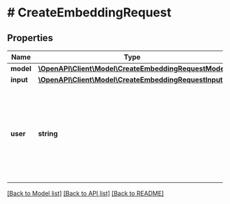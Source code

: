 # # CreateEmbeddingRequest

## Properties

Name | Type | Description | Notes
------------ | ------------- | ------------- | -------------
**model** | [**\OpenAPI\Client\Model\CreateEmbeddingRequestModel**](CreateEmbeddingRequestModel.md) |  |
**input** | [**\OpenAPI\Client\Model\CreateEmbeddingRequestInput**](CreateEmbeddingRequestInput.md) |  |
**user** | **string** | A unique identifier representing your end-user, which can help OpenAI to monitor and detect abuse. [Learn more](/docs/guides/safety-best-practices/end-user-ids). | [optional]

[[Back to Model list]](../../README.md#models) [[Back to API list]](../../README.md#endpoints) [[Back to README]](../../README.md)
